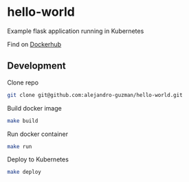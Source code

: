# hello-world

Example flask application running in Kubernetes

Find on [Dockerhub](https://hub.docker.com/r/alejandroguzman/helloworld)

## Development

Clone repo

```bash
git clone git@github.com:alejandro-guzman/hello-world.git
```

Build docker image

```bash
make build
```

Run docker container

```bash
make run
```

Deploy to Kubernetes

```bash
make deploy
```
